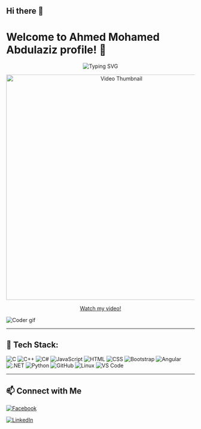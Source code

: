 ## Hi there 👋
# Welcome to Ahmed Mohamed Abdulaziz profile! 👋

<p align="center">
  <img src="https://readme-typing-svg.demolab.com?font=Fira+Code&duration=2000&pause=500&color=F70000&center=true&vCenter=true&width=435&lines=🎓+طالب+في+أكاديمية+الشروق;👨‍💻+Full+Stack+.NET+Developer;💻+Software+Engineer" alt="Typing SVG" />
</p>

<p align="center">
  <a href="https://github.com/yourusername/20250424_122325.mp4" target="_blank">
    <img src="https://img.youtube.com/vi/your_video_id/0.jpg" alt="Video Thumbnail" width="600"/>
  </a>
</p>
<p align="center">
  <a href="https://github.com/yourusername/20250424_122325.mp4" target="_blank">Watch my video!</a>
</p>

![Coder gif](https://media.giphy.com/media/qgQUggAC3Pfv687qPC/giphy.gif)

---

## 🔧 Tech Stack:
![C](https://img.shields.io/badge/C-00599C?style=flat-square&logo=c&logoColor=white)
![C++](https://img.shields.io/badge/C++-00599C?style=flat-square&logo=c%2B%2B&logoColor=white)
![C#](https://img.shields.io/badge/C%23-239120?style=flat-square&logo=c-sharp&logoColor=white)
![JavaScript](https://img.shields.io/badge/JavaScript-F7DF1E?style=flat-square&logo=javascript&logoColor=black)
![HTML](https://img.shields.io/badge/HTML5-E34F26?style=flat-square&logo=html5&logoColor=white)
![CSS](https://img.shields.io/badge/CSS3-1572B6?style=flat-square&logo=css3&logoColor=white)
![Bootstrap](https://img.shields.io/badge/Bootstrap-563D7C?style=flat-square&logo=bootstrap&logoColor=white)
![Angular](https://img.shields.io/badge/Angular-DD0031?style=flat-square&logo=angular&logoColor=white)
![.NET](https://img.shields.io/badge/.NET-512BD4?style=flat-square&logo=dotnet&logoColor=white)
![Python](https://img.shields.io/badge/Python-3776AB?style=flat-square&logo=python&logoColor=white)
![GitHub](https://img.shields.io/badge/GitHub-181717?style=flat-square&logo=github&logoColor=white)
![Linux](https://img.shields.io/badge/Linux-FCC624?style=flat-square&logo=linux&logoColor=black)
![VS Code](https://img.shields.io/badge/VS%20Code-007ACC?style=flat-square&logo=visual-studio-code&logoColor=white)

---

## 📫 Connect with Me
[![Facebook](https://img.shields.io/badge/Facebook-1877F2?style=flat-square&logo=facebook&logoColor=white)](https://www.facebook.com/profile.php?id=100011024564864)

[![LinkedIn](https://img.shields.io/badge/LinkedIn-0A66C2?style=flat-square&logo=linkedin&logoColor=white)](https://www.linkedin.com/in/ahmed-mohamed-362838310/)

<!--
**AhmedMohamedAbdulaziz/AhmedMohamedAbdulaziz** is a ✨ _special_ ✨ repository because its `README.md` (this file) appears on your GitHub profile.

Here are some ideas to get you started:

- 🔭 I’m currently working on ...
- 🌱 I’m currently learning ...
- 👯 I’m looking to collaborate on ...
- 🤔 I’m looking for help with ...
- 💬 Ask me about ...
- 📫 How to reach me: ...
- 😄 Pron
